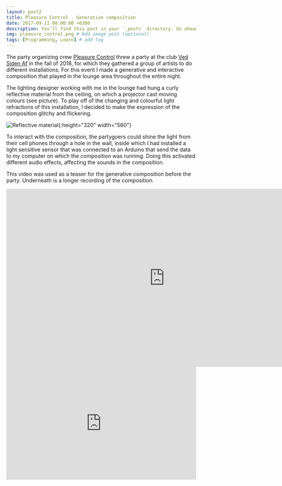 ```yaml
---
layout: post2
title: Pleasure Control - Generative composition
date: 2017-09-11 00:00:00 +0300
description: You’ll find this post in your `_posts` directory. Go ahead and edit it and re-build the site to see your changes. # Add post description (optional)
img: pleasure_control.png # Add image post (optional)
tags: [Programming, Learn] # add tag
---
```


The party organizing crew [Pleasure Control][pleasure-control] threw a party at the club [Ved Siden Af][ved-siden-af] in the fall of 2018, for which they gathered a group of artists to do different installations. For this event I made a generative and interactive composition that played in the lounge area throughout the entire night. 

The lighting designer working with me in the lounge had hung a curly reflective material from the ceiling, on which a projector cast moving colours (see picture). To play off of the changing and colourful light refractions of this installation, I decided to make the expression of the composition glitchy and flickering.

![Reflective material](/portfolio/assets/img/reflections.jpg){:height="320" width="560"}

To interact with the composition, the partygoers could shine the light from their cell phones through a hole in the wall, inside which I had installed a light sensitive sensor that was connected to an Arduino that send the data to my computer on which the composition was running. Doing this activated different audio effects, affecting the sounds in the composition.

This video was used as a teaser for the generative composition before the party. Underneath is a longer recording of the composition.

<iframe src="https://player.vimeo.com/video/298604599" width="840" height="472.5" frameborder="0" webkitallowfullscreen mozallowfullscreen allowfullscreen></iframe>




<iframe width="100%" height="300" scrolling="no" frameborder="no" allow="autoplay" src="https://w.soundcloud.com/player/?url=https%3A//api.soundcloud.com/tracks/525200034&color=%23ff5500&auto_play=false&hide_related=false&show_comments=true&show_user=true&show_reposts=false&show_teaser=true&visual=true"></iframe>


[pleasure-control]: https://www.facebook.com/Pleasure-Control-1807796485956099/
[ved-siden-af]: https://www.facebook.com/KlubVedSidenAf/
